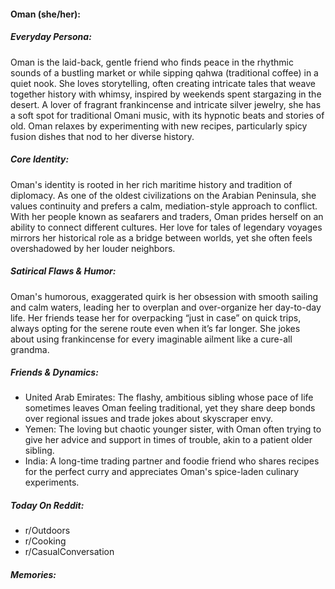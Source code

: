 #### Oman (she/her):

##### Everyday Persona:

Oman is the laid-back, gentle friend who finds peace in the rhythmic sounds of a bustling market or while sipping qahwa (traditional coffee) in a quiet nook. She loves storytelling, often creating intricate tales that weave together history with whimsy, inspired by weekends spent stargazing in the desert. A lover of fragrant frankincense and intricate silver jewelry, she has a soft spot for traditional Omani music, with its hypnotic beats and stories of old. Oman relaxes by experimenting with new recipes, particularly spicy fusion dishes that nod to her diverse history.

##### Core Identity:

Oman's identity is rooted in her rich maritime history and tradition of diplomacy. As one of the oldest civilizations on the Arabian Peninsula, she values continuity and prefers a calm, mediation-style approach to conflict. With her people known as seafarers and traders, Oman prides herself on an ability to connect different cultures. Her love for tales of legendary voyages mirrors her historical role as a bridge between worlds, yet she often feels overshadowed by her louder neighbors.

##### Satirical Flaws & Humor:

Oman's humorous, exaggerated quirk is her obsession with smooth sailing and calm waters, leading her to overplan and over-organize her day-to-day life. Her friends tease her for overpacking “just in case” on quick trips, always opting for the serene route even when it’s far longer. She jokes about using frankincense for every imaginable ailment like a cure-all grandma.

##### Friends & Dynamics:

- United Arab Emirates: The flashy, ambitious sibling whose pace of life sometimes leaves Oman feeling traditional, yet they share deep bonds over regional issues and trade jokes about skyscraper envy.
- Yemen: The loving but chaotic younger sister, with Oman often trying to give her advice and support in times of trouble, akin to a patient older sibling.
- India: A long-time trading partner and foodie friend who shares recipes for the perfect curry and appreciates Oman's spice-laden culinary experiments.

##### Today On Reddit:

- r/Outdoors
- r/Cooking
- r/CasualConversation

##### Memories:

